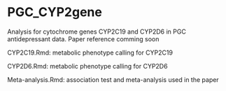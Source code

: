 # PGC_CYP2gene
Analysis for cytochrome genes CYP2C19 and CYP2D6 in PGC antidepressant data. 
Paper reference comming soon

CYP2C19.Rmd: metabolic phenotype calling for CYP2C19

CYP2D6.Rmd: metabolic phenotype calling for CYP2D6

Meta-analysis.Rmd: association test and meta-analysis used in the paper
